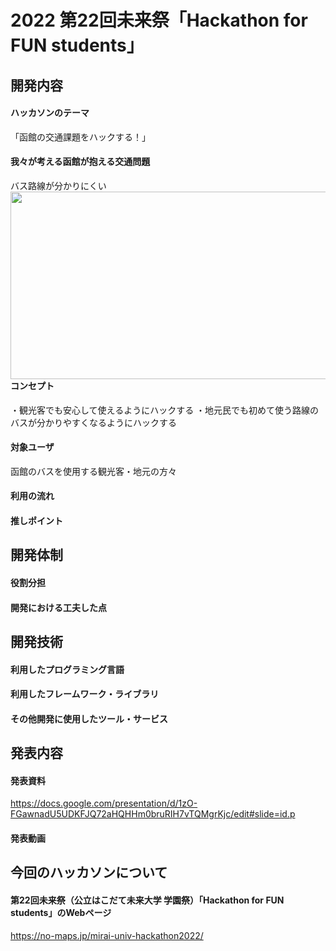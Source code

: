 # 2022 第22回未来祭「Hackathon for FUN students」
## 開発内容
#### ハッカソンのテーマ
「函館の交通課題をハックする！」
#### 我々が考える函館が抱える交通問題
バス路線が分かりにくい
<a href="url"><img src="https://github.com/AkashiSekizaki/2022_Mirai-Festival-Hackathon/assets/114814433/49d80488-c88c-442d-8cbe-cc9b36caed92" align="left" height="300" width="600" ></a>
#### コンセプト
・観光客でも安心して使えるようにハックする
・地元民でも初めて使う路線のバスが分かりやすくなるようにハックする
#### 対象ユーザ
函館のバスを使用する観光客・地元の方々

#### 利用の流れ

#### 推しポイント

## 開発体制

#### 役割分担

#### 開発における工夫した点

## 開発技術

#### 利用したプログラミング言語

#### 利用したフレームワーク・ライブラリ


#### その他開発に使用したツール・サービス

## 発表内容
#### 発表資料
https://docs.google.com/presentation/d/1zO-FGawnadU5UDKFJQ72aHQHHm0bruRIH7vTQMgrKjc/edit#slide=id.p
#### 発表動画

## 今回のハッカソンについて
#### 第22回未来祭（公立はこだて未来大学 学園祭）「Hackathon for FUN students」のWebページ
https://no-maps.jp/mirai-univ-hackathon2022/ 


